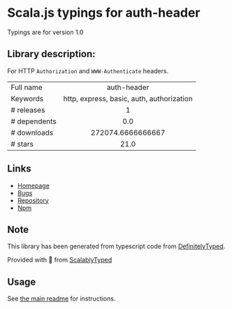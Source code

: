 
# Scala.js typings for auth-header

Typings are for version 1.0

## Library description:
For HTTP `Authorization` and `WWW-Authenticate` headers.

|                    |                 |
| ------------------ | :-------------: |
| Full name          | auth-header |
| Keywords           | http, express, basic, auth, authorization |
| # releases         | 1 |
| # dependents       | 0.0 |
| # downloads        | 272074.6666666667 |
| # stars            | 21.0 |

## Links
- [Homepage](https://github.com/izaakschroeder/auth-header)
- [Bugs](https://github.com/izaakschroeder/auth-header/issues)
- [Repository](https://github.com/izaakschroeder/auth-header)
- [Npm](https://www.npmjs.com/package/auth-header)
    


## Note
This library has been generated from typescript code from [DefinitelyTyped](https://definitelytyped.org).

Provided with :purple_heart: from [ScalablyTyped](https://github.com/oyvindberg/ScalablyTyped)

## Usage
See [the main readme](../../readme.md) for instructions.


